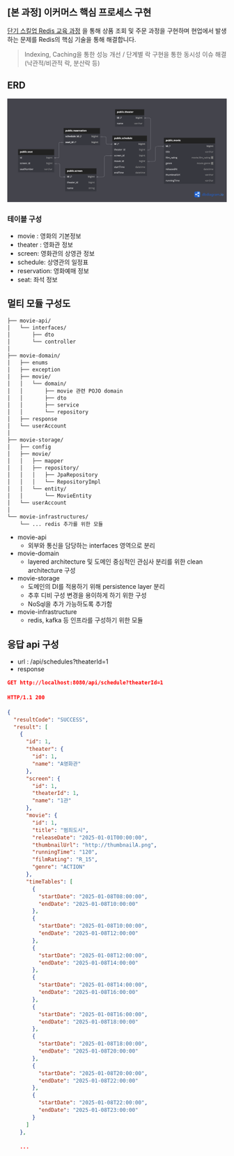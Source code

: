 ## [본 과정] 이커머스 핵심 프로세스 구현
[단기 스킬업 Redis 교육 과정](https://hh-skillup.oopy.io/) 을 통해 상품 조회 및 주문 과정을 구현하며 현업에서 발생하는 문제를 Redis의 핵심 기술을 통해 해결합니다.
> Indexing, Caching을 통한 성능 개선 / 단계별 락 구현을 통한 동시성 이슈 해결 (낙관적/비관적 락, 분산락 등)

## ERD

<img src="docs/images/movie.png" width="1000">

### 테이블 구성

- movie : 영화의 기본정보
- theater : 영화관 정보
- screen: 영화관의 상영관 정보
- schedule: 상영관의 일정표
- reservation: 영화예매 정보
- seat: 좌석 정보

## 멀티 모듈 구성도

```vi
├── movie-api/
│   └── interfaces/
│       ├── dto
│       └── controller
│
├── movie-domain/
│   ├── enums
│   ├── exception
│   ├── movie/
│   │   └── domain/
│   │       ├── movie 관련 POJO domain
│   │       ├── dto
│   │       ├── service
│   │       └── repository
│   ├── response
│   └── userAccount
│
├── movie-storage/
│   ├── config
│   ├── movie/
│   │   ├── mapper
│   │   ├── repository/
│   │   │   ├── JpaRepository
│   │   │   └── RepositoryImpl
│   │   └── entity/
│   │       └── MovieEntity
│   └── userAccount
│
└── movie-infrastructures/
    └── ... redis 추가를 위한 모듈
```
- movie-api
  - 외부와 통신을 담당하는 interfaces 영역으로 분리
- movie-domain
  - layered architecture 및 도메인 중심적인 관심사 분리를 위한 clean architecture 구성
- movie-storage
  - 도메인의 DI를 적용하기 위해 persistence layer 분리
  - 추후 디비 구성 변경을 용이하게 하기 위한 구성
  - NoSql을 추가 가능하도록 추가함
- movie-infrastructure
  - redis, kafka 등 인프라를 구성하기 위한 모듈

## 응답 api 구성

- url : /api/schedules?theaterId=1
- response
```json
GET http://localhost:8080/api/schedule?theaterId=1

HTTP/1.1 200 

{
  "resultCode": "SUCCESS",
  "result": [
    {
      "id": 1,
      "theater": {
        "id": 1,
        "name": "A영화관"
      },
      "screen": {
        "id": 1,
        "theaterId": 1,
        "name": "1관"
      },
      "movie": {
        "id": 1,
        "title": "범죄도시",
        "releaseDate": "2025-01-01T00:00:00",
        "thumbnailUrl": "http://thumbnailA.png",
        "runningTime": "120",
        "filmRating": "R_15",
        "genre": "ACTION"
      },
      "timeTables": [
        {
          "startDate": "2025-01-08T08:00:00",
          "endDate": "2025-01-08T10:00:00"
        },
        {
          "startDate": "2025-01-08T10:00:00",
          "endDate": "2025-01-08T12:00:00"
        },
        {
          "startDate": "2025-01-08T12:00:00",
          "endDate": "2025-01-08T14:00:00"
        },
        {
          "startDate": "2025-01-08T14:00:00",
          "endDate": "2025-01-08T16:00:00"
        },
        {
          "startDate": "2025-01-08T16:00:00",
          "endDate": "2025-01-08T18:00:00"
        },
        {
          "startDate": "2025-01-08T18:00:00",
          "endDate": "2025-01-08T20:00:00"
        },
        {
          "startDate": "2025-01-08T20:00:00",
          "endDate": "2025-01-08T22:00:00"
        },
        {
          "startDate": "2025-01-08T22:00:00",
          "endDate": "2025-01-08T23:00:00"
        }
      ]
    },

    ...
```



